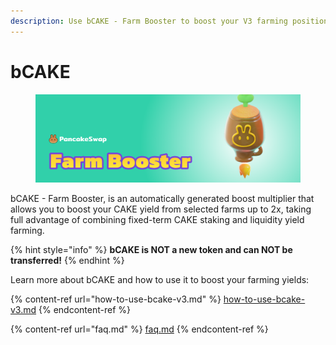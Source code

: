 ```yaml
---
description: Use bCAKE - Farm Booster to boost your V3 farming positions!
---
```


# bCAKE

<figure><img src="../../../.gitbook/assets/image (24).png" alt=""><figcaption></figcaption></figure>

bCAKE - Farm Booster, is an automatically generated boost multiplier that allows you to boost your CAKE yield from selected farms up to 2x, taking full advantage of combining fixed-term CAKE staking and liquidity yield farming.

{% hint style="info" %}
**bCAKE is NOT a new token and can NOT be transferred!**
{% endhint %}

Learn more about bCAKE and how to use it to boost your farming yields:

{% content-ref url="how-to-use-bcake-v3.md" %}
[how-to-use-bcake-v3.md](how-to-use-bcake-v3.md)
{% endcontent-ref %}

{% content-ref url="faq.md" %}
[faq.md](faq.md)
{% endcontent-ref %}
